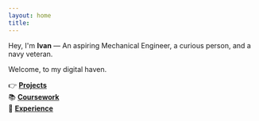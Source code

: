 ```yaml
---
layout: home
title: 
---
```


Hey, I'm **Ivan** — An aspiring Mechanical Engineer, a curious person, and a navy veteran.

Welcome, to my digital haven.

👉 **[Projects](/projects/)**  
📚 **[Coursework](/courseworks/)**  
💼 **[Experience](/experience/)**  
